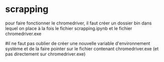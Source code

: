 # scrapping
pour faire fonctionner le chromedriver, il faut créer un dossier bin dans lequel on place à la fois 
le fichier scrapping.ipynb et le fichier chromedriver.exe

#il ne faut pas oublier de créer une nouvelle variable d'environnement système et de la faire pointer sur
le fichier contenant chromedriver.exe (et pas directement sur chromedriver.exe)
